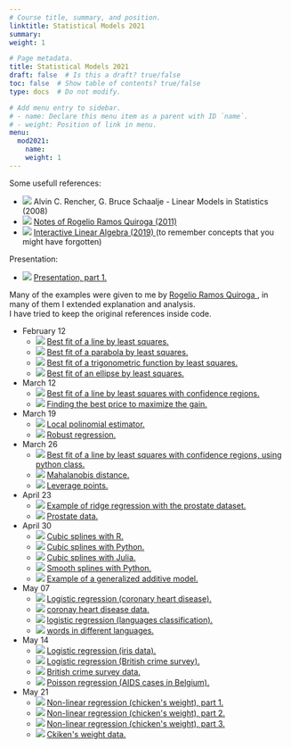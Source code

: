```yaml
---
# Course title, summary, and position.
linktitle: Statistical Models 2021
summary:
weight: 1

# Page metadata.
title: Statistical Models 2021
draft: false  # Is this a draft? true/false
toc: false  # Show table of contents? true/false
type: docs  # Do not modify.

# Add menu entry to sidebar.
# - name: Declare this menu item as a parent with ID `name`.
# - weight: Position of link in menu.
menu:
  mod2021:
    name:
    weight: 1
---
```


Some usefull references:

<ul>
  <li>
    <span class="inline-svg"> <img src="book.svg"/>
      Alvin C. Rencher, G. Bruce Schaalje - Linear Models in Statistics (2008)
    </span>
  </li>
  <li>
    <span class="inline-svg"> <img src="book.svg"/>
      <a href="Notas_Rogelio(2011).pdf">
        Notes of Rogelio Ramos Quiroga (2011)
      </a>
    </span>
  </li>
  <li>
    <span class="inline-svg"> <img src="book.svg"/>
      <a href="https://textbooks.math.gatech.edu/ila/">
        Interactive Linear Algebra (2019)
      </a> (to remember concepts that you might have forgotten)
    </span>
  </li>
</ul>

Presentation:

<ul>
  <li>
    <span class="inline-svg"> <img src="tv.svg"/>
      <a href="Stat_Mod_part_1.pdf">
        Presentation, part 1.
      </a>
    </span>
  </li>
</ul>

Many of the examples were given to me by
<a
  href="https://www.cimat.mx/es/Rogelio_Ramos_Quiroga"
  target="_blank">
   Rogelio Ramos Quiroga
</a>, in many of them I extended explanation and analysis. <br>
I have tried to keep the original references inside code.

<ul>
  <li>
    February 12
    <ul>
      <li>
	      <span class="inline-svg"> <img src="python-logo.svg"/>
          <a href="1_best_fit_line.py">
            Best fit of a line by least squares.
          </a>
	      </span>
      </li>
      <li>
	      <span class="inline-svg"> <img src="python-logo.svg"/>
          <a href="2_best_fit_parabola.py">
            Best fit of a parabola by least squares.
          </a>
	      </span>
      </li>
      <li>
	      <span class="inline-svg"> <img src="python-logo.svg"/>
          <a href="3_best_fit_trigonometric_function.py">
            Best fit of a trigonometric function by least squares.
          </a>
	      </span>
      </li>
      <li>
	      <span class="inline-svg"> <img src="python-logo.svg"/>
          <a href="4_best_fit_ellipse.py">
            Best fit of an ellipse by least squares.
          </a>
	      </span>
      </li>
    </ul>
  </li>
  <li>
    March 12
    <ul>
      <li>
	      <span class="inline-svg"> <img src="python-logo.svg"/>
          <a href="5_best_fit_line_2.py">
            Best fit of a line by least squares with confidence regions.
          </a>
	      </span>
      </li>
      <li>
	      <span class="inline-svg"> <img src="python-logo.svg"/>
          <a href="9_maximizing_ gain_problem.py">
            Finding the best price to maximize the gain.
          </a>
	      </span>
      </li>
    </ul>
  </li>
  <li>
    March 19
    <ul>
      <li>
	      <span class="inline-svg"> <img src="python-logo.svg"/>
          <a href="11_local_poly_regression.py">
            Local polinomial estimator.
          </a>
	      </span>
      </li>
      <li>
	      <span class="inline-svg"> <img src="python-logo.svg"/>
          <a href="12_robust_regression.py">
            Robust regression.
          </a>
	      </span>
      </li>
    </ul>
  </li>
  <li>
    March 26
    <ul>
      <li>
	      <span class="inline-svg"> <img src="python-logo.svg"/>
          <a href="5_best_fit_line_2_with_objects.py">
            Best fit of a line by least squares with confidence regions, using python class.
          </a>
	      </span>
      </li>
      <li>
	      <span class="inline-svg"> <img src="python-logo.svg"/>
          <a href="6_Mahalanobis_distance.py">
            Mahalanobis distance.
          </a>
	      </span>
      </li>
      <li>
	      <span class="inline-svg"> <img src="python-logo.svg"/>
          <a href="7_leverage_points.py">
            Leverage points.
          </a>
	      </span>
      </li>
    </ul>
  </li>
  <li>
    April 23
    <ul>
      <li>
	      <span class="inline-svg"> <img src="python-logo.svg"/>
          <a href="16_ridge_regression.py">
            Example of ridge regression with the prostate dataset.
          </a>
	      </span>
      </li>
      <li>
	      <span class="inline-svg"> <img src="database.svg"/>
          <a href="prostate_dataset.txt">
            Prostate data.
          </a>
	      </span>
      </li>
    </ul>
  </li>
  <li>
    April 30
    <ul>
      <li>
	      <span class="inline-svg"> <img src="R_logo.svg"/>
          <a href="10_splines.pdf">
            Cubic splines with R.
          </a>
	      </span>
      </li>
      <li>
	      <span class="inline-svg"> <img src="Python-logo.svg"/>
          <a href="10_splines.py">
            Cubic splines with Python.
          </a>
	      </span>
      </li>
      <li>
	      <span class="inline-svg"> <img src="julia-dots.svg"/>
          <a href="10_splines.jl">
            Cubic splines with Julia.
          </a>
	      </span>
      </li>
      <li>
        <span class="inline-svg"> <img src="Python-logo.svg"/>
          <a href="13_smooth_splines.py">
            Smooth splines with Python.
          </a>
        </span>
      </li>
      <li>
	      <span class="inline-svg"> <img src="Python-logo.svg"/>
          <a href="15_gam_example_wage.py">
            Example of a generalized additive model.
          </a>
	      </span>
      </li>
    </ul>
  </li>
  <li>
    May 07
    <ul>
      <li>
	      <span class="inline-svg"> <img src="Python-logo.svg"/>
          <a href="17_logistic_regression_heart_disease.py">
            Logistic regression (coronary heart disease).
          </a>
	      </span>
      </li>
      <li>
	      <span class="inline-svg"> <img src="database.svg"/>
          <a href="Heart_Disease_vs_Age.csv">
            coronay heart disease data.
          </a>
	      </span>
      </li>
      <li>
	      <span class="inline-svg"> <img src="Python-logo.svg"/>
          <a href="19_logistic_regression_languages_classification.py">
            logistic regression (languages classification).
          </a>
	      </span>
      </li>
      <li>
	      <span class="inline-svg"> <img src="database.svg"/>
          <a href="words_languages.csv">
            words in different languages.
          </a>
	      </span>
      </li>
    </ul>
  </li>
  <li>
    May 14
    <ul>
      <li>
	      <span class="inline-svg"> <img src="Python-logo.svg"/>
          <a href="14_logistic_regression_irisdata.py">
            Logistic regression (iris data).
          </a>
	      </span>
      </li>
      <li>
	      <span class="inline-svg"> <img src="Python-logo.svg"/>
          <a href="18_logistic_regression_british_crime_survey.py">
            Logistic regression (British crime survey).
          </a>
	      </span>
      </li>
      <li>
	      <span class="inline-svg"> <img src="database.svg"/>
          <a href="BritishCrimeSurvey2000.sav">
            British crime survey data.
          </a>
	      </span>
      </li>
      <li>
	      <span class="inline-svg"> <img src="Python-logo.svg"/>
          <a href="20_poisson_regression_aids.py">
            Poisson regression (AIDS cases in Belgium).
          </a>
	      </span>
      </li>
    </ul>
  </li>
  <li>
    May 21
    <ul>
      <li>
	      <span class="inline-svg"> <img src="Python-logo.svg"/>
          <a href="21_non_linear_logistic_growth.py">
            Non-linear regression (chicken's weight), part 1.
          </a>
	      </span>
      </li>
      <li>
	      <span class="inline-svg"> <img src="Python-logo.svg"/>
          <a href="21_non_linear_logistic_growth_2.py">
            Non-linear regression (chicken's weight), part 2.
          </a>
	      </span>
      </li>
      <li>
	      <span class="inline-svg"> <img src="Python-logo.svg"/>
          <a href="21_non_linear_logistic_growth_3.py">
            Non-linear regression (chicken's weight), part 3.
          </a>
	      </span>
      </li>
      <li>
	      <span class="inline-svg"> <img src="database.svg"/>
          <a href="ChickWeight.csv">
            Ckiken's weight data.
          </a>
	      </span>
      </li>
    </ul>
  </li>
</ul>
